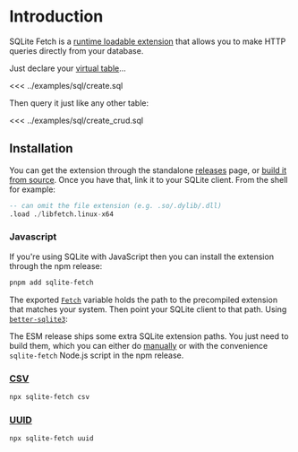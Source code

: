 # Introduction
SQLite Fetch is a [runtime loadable extension](https://www.sqlite.org/loadext.html) that allows
you to make HTTP queries directly from your database.

Just declare your [virtual table](https://www.sqlite.org/vtab.html)...

<<< ../examples/sql/create.sql

Then query it just like any other table:

<<< ../examples/sql/create_crud.sql

## Installation
You can get the extension through the standalone [releases]() page,
or [build it from source](../api/index.md). Once you have that, link it to your SQLite client.
From the shell for example:

```sql
-- can omit the file extension (e.g. .so/.dylib/.dll)
.load ./libfetch.linux-x64
```

### Javascript
If you're using SQLite with JavaScript then you can install 
the extension through the npm release:

```bash
pnpm add sqlite-fetch
```

The exported [`Fetch`](../api/variables/Fetch.md) variable holds the path 
to the precompiled extension that matches your system. Then point your SQLite client to that path. Using [`better-sqlite3`](https://www.npmjs.com/package/better-sqlite3):

The ESM release ships some extra SQLite extension paths.
You just need to build them, which you can either do [manually](../api/index.md)
or with the convenience `sqlite-fetch` Node.js script in the npm release.

### [CSV](../api/variables/csv.md)
```bash
npx sqlite-fetch csv
```

### [UUID](../api/variables/uuid.md)
```bash
npx sqlite-fetch uuid
```
